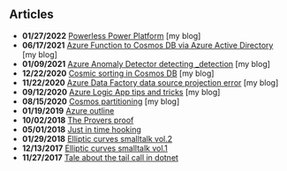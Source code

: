 ## Articles

* **01/27/2022** [Powerless Power Platform](https://www.georgeplotnikov.com/powerless-power-platform/) [my blog]
* **06/17/2021** [Azure Function to Cosmos DB via Azure Active Directory](https://www.georgeplotnikov.com/access-azure-function-to-cosmos-db-via-azure-active-directory-managed-identity/) [my blog]
* **01/09/2021** [Azure Anomaly Detector detecting _detection](https://www.georgeplotnikov.com/azure-anomaly-detector-detecting-_detection/) [my blog]
* **12/22/2020** [Cosmic sorting in Cosmos DB](https://www.georgeplotnikov.com/cosmic-sorting-in-cosmos-db/) [my blog]
* **11/22/2020** [Azure Data Factory data source projection error](https://www.georgeplotnikov.com/azure-data-factory-data-source-projection-error/) [my blog]
* **09/12/2020** [Azure Logic App tips and tricks](https://www.georgeplotnikov.com/azure-logic-app-tips-and-tricks/) [my blog]
* **08/15/2020** [Cosmos partitioning](https://www.georgeplotnikov.com/cosmos-partitioning/) [my blog]
* **01/19/2019** [Azure outline](https://georgeplotnikov.github.io/articles/azure-outline)
* **10/02/2018** [The Provers proof](https://georgeplotnikov.github.io/articles/the-provers-proof)
* **05/01/2018** [Just in time hooking](https://georgeplotnikov.github.io/articles/just-in-time-hooking)
* **01/29/2018** [Elliptic curves smalltalk vol.2](https://georgeplotnikov.github.io/articles/elliptic-curves-smalltalk-p2)
* **12/13/2017** [Elliptic curves smalltalk vol.1](https://georgeplotnikov.github.io/articles/elliptic-curves-smalltalk-p1)
* **11/27/2017** [Tale about the tail call in dotnet](https://georgeplotnikov.github.io/articles/tale-tail-call-dotnet)
